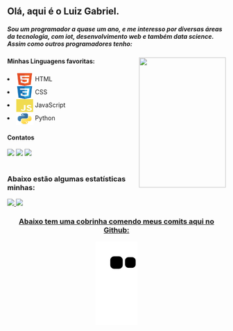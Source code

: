 <h2>Olá, aqui é o Luiz Gabriel.</h2>
<h5>Sou um programador a quase um ano, e me interesso por diversas áreas da tecnologia, com iot, desenvolvimento web e também data science. Assim como outros programadores tenho:</h5>
 <img align="right" height="300" width="200" src="https://imgkub.com/images/2022/06/06/wp5812753-pronto.png">
 <div>
<h4>Minhas Linguagens favoritas:</h4>
  
  <li><img align="center" height="30" width="40" src="https://raw.githubusercontent.com/devicons/devicon/master/icons/html5/html5-original.svg"><label>    HTML</label></li>
  <li><img align="center" height="30" width="40" src="https://raw.githubusercontent.com/devicons/devicon/master/icons/css3/css3-original.svg"><label>    CSS</label></li>
 <li><img align="center" height="30" width="40" src="https://raw.githubusercontent.com/devicons/devicon/master/icons/javascript/javascript-plain.svg"><label>    JavaScript</label>
 <li><img align="center" height="30" width="40" src="https://github.com/devicons/devicon/blob/master/icons/python/python-original.svg"><label>    Python</label></li>

 </div>
 <div>
  <h4>Contatos</h4>
<a href="https://www.linkedin.com/in/luiz-gabriel-0aa256241/" target="_blank"><img src="https://img.shields.io/badge/-Linkedin-%23E4405F?style=for-the-badge&logo=Linkedin&logoColor=Black&color=2465B1" target="_blank"></a>
<a href = "mailto:luizgabrielgrupe@gmail.com"><img src="https://img.shields.io/badge/-Gmail-%23333?style=for-the-badge&logo=gmail&logoColor=white" target="_blank"></a>
<a href="https://instagram.com/luiz_gabriel_13" target="_blank"><img src="https://img.shields.io/badge/-Instagram-%23E4405F?style=for-the-badge&logo=instagram&logoColor=white&color=6D299E" target="_blank"></a>
</div>
<br>

<h3>Abaixo estão algumas estatísticas minhas:</h3>
<br:
<div align="center">
<a href="https://github.com/LuizGabe">
<img height="180em" src="https://github-readme-stats.vercel.app/api/top-langs/?username=LuizGabe&border_color=000000&layout=compact&langs_count=7&theme=algolia"/>
<img height="180em" src="https://github-readme-stats.vercel.app/api?username=LuizGabe&show_icons=true&theme=algolia&border_color=000000&include_all_commits=true&count_private=true"/>
</div>
 <br>
 <h3>Abaixo tem uma cobrinha comendo meus comits aqui no Github:</h3>
 
 ![Snake animation](https://github.com/LuizGabe/LuizGabe/blob/output/github-contribution-grid-snake.svg)

